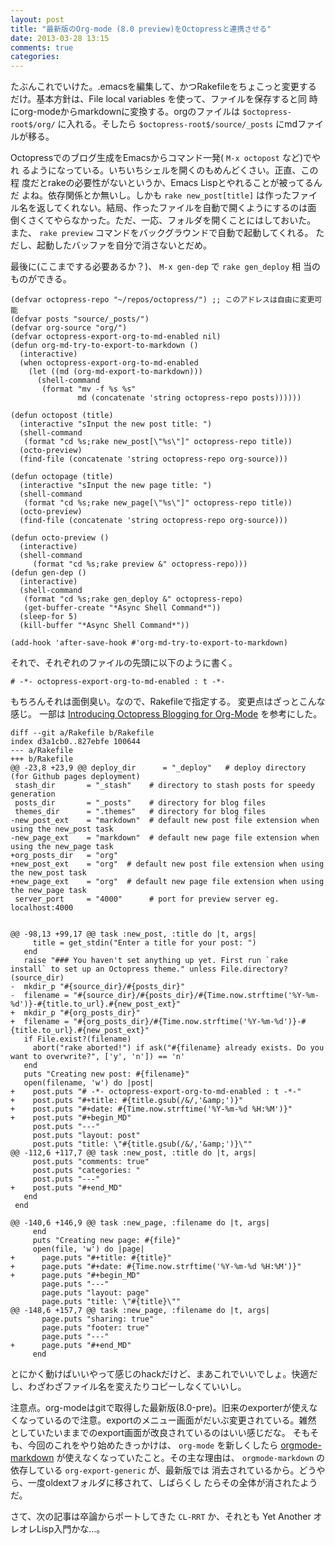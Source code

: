 ```yaml
---
layout: post
title: "最新版のOrg-mode (8.0 preview)をOctopressと連携させる"
date: 2013-03-28 13:15
comments: true
categories: 
---
```



たぶんこれでいけた。.emacsを編集して、かつRakefileをちょこっと変更する
だけ。基本方針は、File local variables を使って、ファイルを保存すると同
時にorg-modeからmarkdownに変換する。orgのファイルは
`$octopress-root$/org/` に入れる。そしたら
`$octopress-root$/source/_posts` にmdファイルが移る。

<!-- more -->

Octopressでのブログ生成をEmacsからコマンド一発( `M-x octopost` など)でやれ
るようになっている。いちいちシェルを開くのもめんどくさい。正直、この程
度だとrakeの必要性がないというか、Emacs Lispとやれることが被ってるんだ
よね。依存関係とか無いし。しかも `rake new_post[title]` は作ったファイ
ル名を返してくれない。結局、作ったファイルを自動で開くようにするのは面
倒くさくてやらなかった。ただ、一応、フォルダを開くことにはしておいた。
また、 `rake preview` コマンドをバックグラウンドで自動で起動してくれる。
ただし、起動したバッファを自分で消さないとだめ。

最後に(ここまでする必要あるか？)、 `M-x gen-dep` で `rake gen_deploy` 相
当のものができる。

    (defvar octopress-repo "~/repos/octopress/") ;; このアドレスは自由に変更可能
    (defvar posts "source/_posts/")
    (defvar org-source "org/")
    (defvar octopress-export-org-to-md-enabled nil)
    (defun org-md-try-to-export-to-markdown ()
      (interactive)
      (when octopress-export-org-to-md-enabled
        (let ((md (org-md-export-to-markdown)))
          (shell-command 
           (format "mv -f %s %s" 
                   md (concatenate 'string octopress-repo posts))))))
    
    (defun octopost (title)
      (interactive "sInput the new post title: ")
      (shell-command
       (format "cd %s;rake new_post[\"%s\"]" octopress-repo title))
      (octo-preview)
      (find-file (concatenate 'string octopress-repo org-source)))
    
    (defun octopage (title)
      (interactive "sInput the new page title: ")
      (shell-command
       (format "cd %s;rake new_page[\"%s\"]" octopress-repo title))
      (octo-preview)
      (find-file (concatenate 'string octopress-repo org-source)))
    
    (defun octo-preview ()
      (interactive)
      (shell-command
         (format "cd %s;rake preview &" octopress-repo)))
    (defun gen-dep ()
      (interactive)
      (shell-command
       (format "cd %s;rake gen_deploy &" octopress-repo)
       (get-buffer-create "*Async Shell Command*"))
      (sleep-for 5)
      (kill-buffer "*Async Shell Command*"))
    
    (add-hook 'after-save-hook #'org-md-try-to-export-to-markdown)

それで、それぞれのファイルの先頭に以下のように書く。

    # -*- octopress-export-org-to-md-enabled : t -*-

もちろんそれは面倒臭い。なので、Rakefileで指定する。
変更点はざっとこんな感じ。
一部は [Introducing Octopress Blogging for Org-Mode](http://blog.paphus.com/blog/2012/08/01/introducing-octopress-blogging-for-org-mode/) を参考にした。

    diff --git a/Rakefile b/Rakefile
    index d3a1cb0..827ebfe 100644
    --- a/Rakefile
    +++ b/Rakefile
    @@ -23,8 +23,9 @@ deploy_dir      = "_deploy"   # deploy directory (for Github pages deployment)
     stash_dir       = "_stash"    # directory to stash posts for speedy generation
     posts_dir       = "_posts"    # directory for blog files
     themes_dir      = ".themes"   # directory for blog files
    -new_post_ext    = "markdown"  # default new post file extension when using the new_post task
    -new_page_ext    = "markdown"  # default new page file extension when using the new_page task
    +org_posts_dir   = "org"
    +new_post_ext    = "org"  # default new post file extension when using the new_post task
    +new_page_ext    = "org"  # default new page file extension when using the new_page task
     server_port     = "4000"      # port for preview server eg. localhost:4000
     
     
    @@ -98,13 +99,17 @@ task :new_post, :title do |t, args|
         title = get_stdin("Enter a title for your post: ")
       end
       raise "### You haven't set anything up yet. First run `rake install` to set up an Octopress theme." unless File.directory?(source_dir)
    -  mkdir_p "#{source_dir}/#{posts_dir}"
    -  filename = "#{source_dir}/#{posts_dir}/#{Time.now.strftime('%Y-%m-%d')}-#{title.to_url}.#{new_post_ext}"
    +  mkdir_p "#{org_posts_dir}"
    +  filename = "#{org_posts_dir}/#{Time.now.strftime('%Y-%m-%d')}-#{title.to_url}.#{new_post_ext}"
       if File.exist?(filename)
         abort("rake aborted!") if ask("#{filename} already exists. Do you want to overwrite?", ['y', 'n']) == 'n'
       end
       puts "Creating new post: #{filename}"
       open(filename, 'w') do |post|
    +    post.puts "# -*- octopress-export-org-to-md-enabled : t -*-"
    +    post.puts "#+title: #{title.gsub(/&/,'&amp;')}"
    +    post.puts "#+date: #{Time.now.strftime('%Y-%m-%d %H:%M')}"
    +    post.puts "#+begin_MD"
         post.puts "---"
         post.puts "layout: post"
         post.puts "title: \"#{title.gsub(/&/,'&amp;')}\""
    @@ -112,6 +117,7 @@ task :new_post, :title do |t, args|
         post.puts "comments: true"
         post.puts "categories: "
         post.puts "---"
    +    post.puts "#+end_MD"
       end
     end
     
    @@ -140,6 +146,9 @@ task :new_page, :filename do |t, args|
         end
         puts "Creating new page: #{file}"
         open(file, 'w') do |page|
    +      page.puts "#+title: #{title}"
    +      page.puts "#+date: #{Time.now.strftime('%Y-%m-%d %H:%M')}"
    +      page.puts "#+begin_MD"
           page.puts "---"
           page.puts "layout: page"
           page.puts "title: \"#{title}\""
    @@ -148,6 +157,7 @@ task :new_page, :filename do |t, args|
           page.puts "sharing: true"
           page.puts "footer: true"
           page.puts "---"
    +      page.puts "#+end_MD"
         end

とにかく動けばいいやって感じのhackだけど、まあこれでいいでしょ。快適だ
し、わざわざファイル名を変えたりコピーしなくていいし。

注意点。org-modeはgitで取得した最新版(8.0-pre)。旧来のexporterが使えな
くなっているので注意。exportのメニュー画面がだいぶ変更されている。雑然
としていたいままでのexport画面が改良されているのはいい感じだな。
そもそも、今回のこれをやり始めたきっかけは、 `org-mode` を新しくしたら
 [orgmode-markdown](https://github.com/alexhenning/ORGMODE-Markdown) が使えなくなっていたこと。その主な理由は、
`orgmode-markdown` の依存している `org-export-generic` が、最新版では
消去されているから。どうやら、一度oldextフォルダに移されて、しばらくし
たらその全体が消されたようだ。

さて、次の記事は卒論からポートしてきた `CL-RRT` か、それとも Yet
Another オレオレLisp入門かな…。
